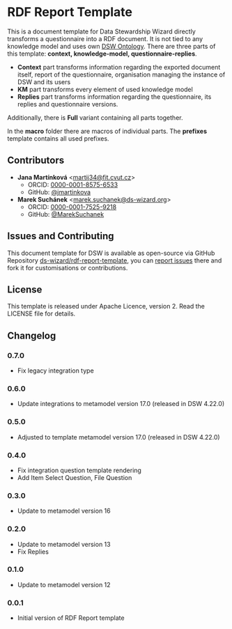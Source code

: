 # RDF Report Template 

This is a document template for Data Stewardship Wizard directly transforms a questionnaire into a RDF document. It is not tied to any knowledge model and uses own [DSW Ontology](https://github.com/ds-wizard/dsw-ontology). There are three parts of this template: **context, knowledge-model, questionnaire-replies**.

* **Context** part transforms information regarding the exported document itself, report of the questionnaire, organisation managing the instance of DSW and its users
* **KM** part transforms every element of used knowledge model
* **Replies** part transforms information regarding the questionnaire, its replies and questionnaire versions.

Additionally, there is **Full** variant containing all parts together.

In the **macro** folder there are macros of individual parts. The **prefixes** template contains all used prefixes.

## Contributors

* **Jana Martínková** <[martij34@fit.cvut.cz](mailto:martij34@fit.cvut.cz)>
  * ORCID: [0000-0001-8575-6533](https://orcid.org/0000-0001-8575-6533)
  * GitHub: [@jmartinkova](https://github.com/jmartinkova)
* **Marek Suchánek** <[marek.suchanek@ds-wizard.org](mailto:marek.suchanek@ds-wizard.org)>
  * ORCID: [0000-0001-7525-9218](https://orcid.org/0000-0001-7525-9218)
  * GitHub: [@MarekSuchanek](https://github.com/MarekSuchanek)

## Issues and Contributing

This document template for DSW is available as open-source via GitHub Repository [ds-wizard/rdf-report-template](https://github.com/ds-wizard/rdf-report-template), you can [report issues](https://github.com/ds-wizard/rdf-report-template/issues) there and fork it for customisations or contributions.

## License

This template is released under Apache Licence, version 2. Read the LICENSE file for details.

## Changelog

### 0.7.0

- Fix legacy integration type

### 0.6.0

- Update integrations to metamodel version 17.0 (released in DSW 4.22.0)

### 0.5.0

- Adjusted to template metamodel version 17.0 (released in DSW 4.22.0)

### 0.4.0

- Fix integration question template rendering
- Add Item Select Question, File Question

### 0.3.0

- Update to metamodel version 16

### 0.2.0

- Update to metamodel version 13
- Fix Replies

### 0.1.0

- Update to metamodel version 12

### 0.0.1

- Initial version of RDF Report template
